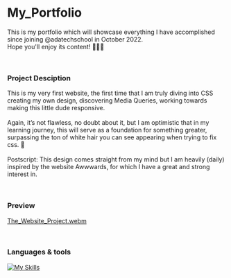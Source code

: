 # My_Portfolio

This is my portfolio which will showcase everything I have accomplished since joining @adatechschool in October 2022.
<br />
Hope you'll enjoy its content! 👩🏻‍💻

<br />

### Project Desciption
This is my very first website, the first time that I am truly diving into CSS creating my own design, discovering Media Queries, working towards making this little dude responsive.
<br /><br />
Again, it’s not flawless, no doubt about it, but I am optimistic that in my learning journey, this will serve as a foundation for something greater, surpassing the ton of white hair you can see appearing when trying to fix css. 🚀
<br /><br />
Postscript: This design comes straight from my mind but I am heavily (daily) inspired by the website Awwwards, for which I have a great and strong interest in.

<br />

### Preview

[The_Website_Project.webm](https://user-images.githubusercontent.com/102388803/216825266-3a7e0ba8-c9c5-4d4f-8e54-49a07d6e2a05.webm)

<br />

### Languages & tools

[![My Skills](https://skillicons.dev/icons?i=js,html,css,vscode,ai)](https://skillicons.dev)




